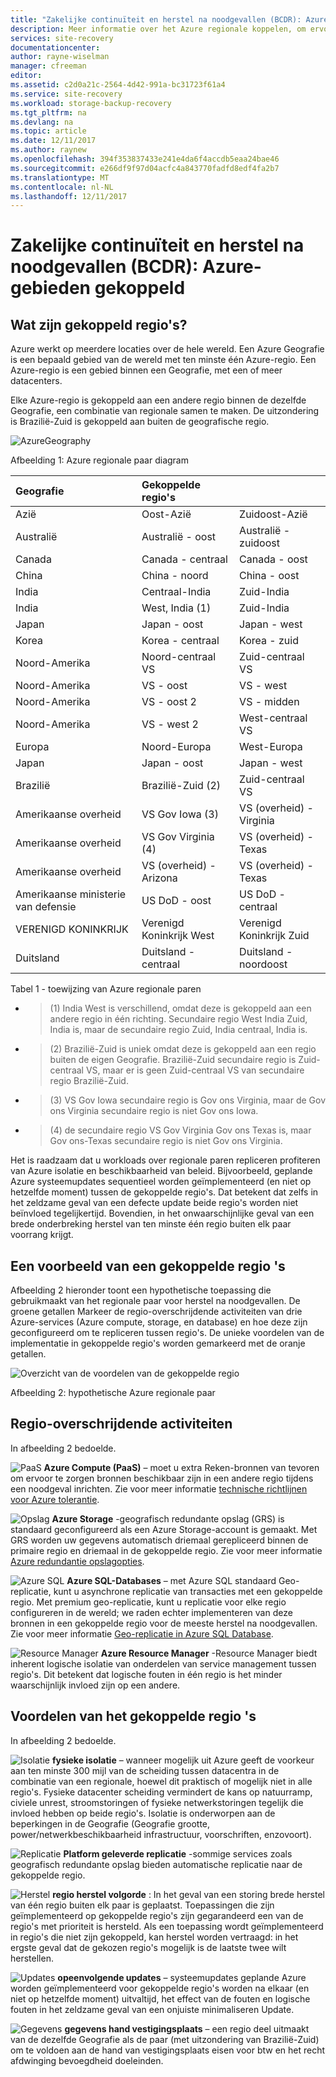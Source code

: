 ```yaml
---
title: "Zakelijke continuïteit en herstel na noodgevallen (BCDR): Azure-gebieden gekoppeld | Microsoft Docs"
description: Meer informatie over het Azure regionale koppelen, om ervoor te zorgen dat toepassingen robuuste tijdens data center-fouten.
services: site-recovery
documentationcenter: 
author: rayne-wiselman
manager: cfreeman
editor: 
ms.assetid: c2d0a21c-2564-4d42-991a-bc31723f61a4
ms.service: site-recovery
ms.workload: storage-backup-recovery
ms.tgt_pltfrm: na
ms.devlang: na
ms.topic: article
ms.date: 12/11/2017
ms.author: raynew
ms.openlocfilehash: 394f353837433e241e4da6f4accdb5eaa24bae46
ms.sourcegitcommit: e266df9f97d04acfc4a843770fadfd8edf4fa2b7
ms.translationtype: MT
ms.contentlocale: nl-NL
ms.lasthandoff: 12/11/2017
---
```

# <a name="business-continuity-and-disaster-recovery-bcdr-azure-paired-regions"></a>Zakelijke continuïteit en herstel na noodgevallen (BCDR): Azure-gebieden gekoppeld

## <a name="what-are-paired-regions"></a>Wat zijn gekoppeld regio's?

Azure werkt op meerdere locaties over de hele wereld. Een Azure Geografie is een bepaald gebied van de wereld met ten minste één Azure-regio. Een Azure-regio is een gebied binnen een Geografie, met een of meer datacenters.

Elke Azure-regio is gekoppeld aan een andere regio binnen de dezelfde Geografie, een combinatie van regionale samen te maken. De uitzondering is Brazilië-Zuid is gekoppeld aan buiten de geografische regio.

![AzureGeography](./media/best-practices-availability-paired-regions/GeoRegionDataCenter.png)

Afbeelding 1: Azure regionale paar diagram

| Geografie | Gekoppelde regio's |  |
|:--- |:--- |:--- |
| Azië |Oost-Azië |Zuidoost-Azië |
| Australië |Australië - oost |Australië - zuidoost |
| Canada |Canada - centraal |Canada - oost |
| China |China - noord |China - oost|
| India |Centraal-India |Zuid-India |
| India |West, India (1) |Zuid-India |
| Japan |Japan - oost |Japan - west |
| Korea |Korea - centraal |Korea - zuid |
| Noord-Amerika |Noord-centraal VS |Zuid-centraal VS |
| Noord-Amerika |VS - oost |VS - west |
| Noord-Amerika |VS - oost 2 |VS - midden |
| Noord-Amerika |VS - west 2 |West-centraal VS |
| Europa |Noord-Europa |West-Europa |
| Japan |Japan - oost |Japan - west |
| Brazilië |Brazilië-Zuid (2) |Zuid-centraal VS |
| Amerikaanse overheid |VS Gov Iowa (3) |VS (overheid) - Virginia |
| Amerikaanse overheid |VS Gov Virginia (4) |VS (overheid) - Texas |
| Amerikaanse overheid |VS (overheid) - Arizona |VS (overheid) - Texas |
| Amerikaanse ministerie van defensie |US DoD - oost |US DoD - centraal |
| VERENIGD KONINKRIJK |Verenigd Koninkrijk West |Verenigd Koninkrijk Zuid |
| Duitsland |Duitsland - centraal |Duitsland - noordoost |

Tabel 1 - toewijzing van Azure regionale paren

- > (1) India West is verschillend, omdat deze is gekoppeld aan een andere regio in één richting. Secundaire regio West India Zuid, India is, maar de secundaire regio Zuid, India centraal, India is.
- > (2) Brazilië-Zuid is uniek omdat deze is gekoppeld aan een regio buiten de eigen Geografie. Brazilië-Zuid secundaire regio is Zuid-centraal VS, maar er is geen Zuid-centraal VS van secundaire regio Brazilië-Zuid.
- > (3) VS Gov Iowa secundaire regio is Gov ons Virginia, maar de Gov ons Virginia secundaire regio is niet Gov ons Iowa.
- > (4) de secundaire regio VS Gov Virginia Gov ons Texas is, maar Gov ons-Texas secundaire regio is niet Gov ons Virginia.


Het is raadzaam dat u workloads over regionale paren repliceren profiteren van Azure isolatie en beschikbaarheid van beleid. Bijvoorbeeld, geplande Azure systeemupdates sequentieel worden geïmplementeerd (en niet op hetzelfde moment) tussen de gekoppelde regio's. Dat betekent dat zelfs in het zeldzame geval van een defecte update beide regio's worden niet beïnvloed tegelijkertijd. Bovendien, in het onwaarschijnlijke geval van een brede onderbreking herstel van ten minste één regio buiten elk paar voorrang krijgt.

## <a name="an-example-of-paired-regions"></a>Een voorbeeld van een gekoppelde regio 's
Afbeelding 2 hieronder toont een hypothetische toepassing die gebruikmaakt van het regionale paar voor herstel na noodgevallen. De groene getallen Markeer de regio-overschrijdende activiteiten van drie Azure-services (Azure compute, storage, en database) en hoe deze zijn geconfigureerd om te repliceren tussen regio's. De unieke voordelen van de implementatie in gekoppelde regio's worden gemarkeerd met de oranje getallen.

![Overzicht van de voordelen van de gekoppelde regio](./media/best-practices-availability-paired-regions/PairedRegionsOverview2.png)

Afbeelding 2: hypothetische Azure regionale paar

## <a name="cross-region-activities"></a>Regio-overschrijdende activiteiten
In afbeelding 2 bedoelde.

![PaaS](./media/best-practices-availability-paired-regions/1Green.png) **Azure Compute (PaaS)** – moet u extra Reken-bronnen van tevoren om ervoor te zorgen bronnen beschikbaar zijn in een andere regio tijdens een noodgeval inrichten. Zie voor meer informatie [technische richtlijnen voor Azure tolerantie](resiliency/resiliency-technical-guidance.md).

![Opslag](./media/best-practices-availability-paired-regions/2Green.png) **Azure Storage** -geografisch redundante opslag (GRS) is standaard geconfigureerd als een Azure Storage-account is gemaakt. Met GRS worden uw gegevens automatisch driemaal gerepliceerd binnen de primaire regio en driemaal in de gekoppelde regio. Zie voor meer informatie [Azure redundantie opslagopties](storage/common/storage-redundancy.md).

![Azure SQL](./media/best-practices-availability-paired-regions/3Green.png) **Azure SQL-Databases** – met Azure SQL standaard Geo-replicatie, kunt u asynchrone replicatie van transacties met een gekoppelde regio. Met premium geo-replicatie, kunt u replicatie voor elke regio configureren in de wereld; we raden echter implementeren van deze bronnen in een gekoppelde regio voor de meeste herstel na noodgevallen. Zie voor meer informatie [Geo-replicatie in Azure SQL Database](sql-database/sql-database-geo-replication-overview.md).

![Resource Manager](./media/best-practices-availability-paired-regions/4Green.png) **Azure Resource Manager** -Resource Manager biedt inherent logische isolatie van onderdelen van service management tussen regio's. Dit betekent dat logische fouten in één regio is het minder waarschijnlijk invloed zijn op een andere.

## <a name="benefits-of-paired-regions"></a>Voordelen van het gekoppelde regio 's
In afbeelding 2 bedoelde.  

![Isolatie](./media/best-practices-availability-paired-regions/5Orange.png)
**fysieke isolatie** – wanneer mogelijk uit Azure geeft de voorkeur aan ten minste 300 mijl van de scheiding tussen datacentra in de combinatie van een regionale, hoewel dit praktisch of mogelijk niet in alle regio's. Fysieke datacenter scheiding vermindert de kans op natuurramp, civiele unrest, stroomstoringen of fysieke netwerkstoringen tegelijk die invloed hebben op beide regio's. Isolatie is onderworpen aan de beperkingen in de Geografie (Geografie grootte, power/netwerkbeschikbaarheid infrastructuur, voorschriften, enzovoort).  

![Replicatie](./media/best-practices-availability-paired-regions/6Orange.png)
**Platform geleverde replicatie** -sommige services zoals geografisch redundante opslag bieden automatische replicatie naar de gekoppelde regio.

![Herstel](./media/best-practices-availability-paired-regions/7Orange.png)
**regio herstel volgorde** : In het geval van een storing brede herstel van één regio buiten elk paar is geplaatst. Toepassingen die zijn geïmplementeerd op gekoppelde regio's zijn gegarandeerd een van de regio's met prioriteit is hersteld. Als een toepassing wordt geïmplementeerd in regio's die niet zijn gekoppeld, kan herstel worden vertraagd: in het ergste geval dat de gekozen regio's mogelijk is de laatste twee wilt herstellen.

![Updates](./media/best-practices-availability-paired-regions/8Orange.png)
**opeenvolgende updates** – systeemupdates geplande Azure worden geïmplementeerd voor gekoppelde regio's worden na elkaar (en niet op hetzelfde moment) uitvaltijd, het effect van de fouten en logische fouten in het zeldzame geval van een onjuiste minimaliseren Update.

![Gegevens](./media/best-practices-availability-paired-regions/9Orange.png)
**gegevens hand vestigingsplaats** – een regio deel uitmaakt van de dezelfde Geografie als de paar (met uitzondering van Brazilië-Zuid) om te voldoen aan de hand van vestigingsplaats eisen voor btw en het recht afdwinging bevoegdheid doeleinden.
